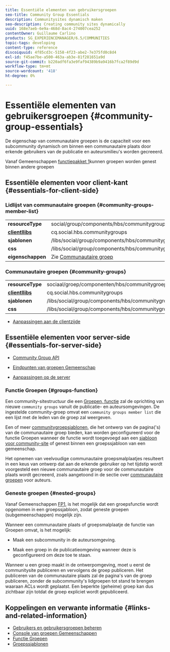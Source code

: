 ```yaml
---
title: Essentiële elementen van gebruikersgroepen
seo-title: Community Group Essentials
description: Communitysites dynamisch maken
seo-description: Creating community sites dynamically
uuid: 168e7aeb-6e9a-468d-8ac4-274007cea252
contentOwner: Guillaume Carlino
products: SG_EXPERIENCEMANAGER/6.5/COMMUNITIES
topic-tags: developing
content-type: reference
discoiquuid: 4f85cd3c-5158-4f23-abe2-7e375fd0c8d4
exl-id: f45ae7be-a500-463a-ab3e-81f281651a9d
source-git-commit: b220adf6fa3e9faf94389b9a9416b7fca2f89d9d
workflow-type: tm+mt
source-wordcount: '418'
ht-degree: 0%

---
```


# Essentiële elementen van gebruikersgroepen  {#community-group-essentials}

De eigenschap van communautaire groepen is de capaciteit voor een subcommunity dynamisch om binnen een communautaire plaats door erkende gebruikers van de publicatie en auteursmilieu&#39;s worden gecreeerd.

Vanaf Gemeenschappen [functiepakket 1](deploy-communities.md#latestfeaturepack)kunnen groepen worden genest binnen andere groepen

## Essentiële elementen voor client-kant {#essentials-for-client-side}

### Lidlijst van communautaire groepen {#community-groups-member-list}

<table>
 <tbody>
  <tr>
   <td> <strong>resourceType</strong></td>
   <td>social/group/components/hbs/communitygrouplidlist</td>
  </tr>
  <tr>
   <td> <a href="clientlibs.md"><strong>clientllibs</strong></a></td>
   <td>cq.social.hbs.communitygroups</td>
  </tr>
  <tr>
   <td> <strong>sjablonen</strong></td>
   <td> /libs/social/group/components/hbs/communitygroupmemberlist/communitygroupmemberlist.hbs<br /> </td>
  </tr>
  <tr>
   <td> <strong>css</strong></td>
   <td> /libs/social/group/components/hbs/communitygroupmemberlist/clientlibs/memberList.css</td>
  </tr>
  <tr>
   <td><strong>eigenschappen</strong></td>
   <td>Zie <a href="creating-groups.md">Communautaire groep</a></td>
  </tr>
 </tbody>
</table>

### Communautaire groepen {#community-groups}

<table>
 <tbody>
  <tr>
   <td> <strong>resourceType</strong></td>
   <td>sociaal/groep/componenten/hbs/communitygroepen</td>
  </tr>
  <tr>
   <td> <a href="clientlibs.md"><strong>clientllibs</strong></a></td>
   <td>cq.social.hbs.communitygroups</td>
  </tr>
  <tr>
   <td> <strong>sjablonen</strong></td>
   <td> /libs/social/group/components/hbs/communitygroups/communitygroups.hbs<br /> </td>
  </tr>
  <tr>
   <td> <strong>css</strong></td>
   <td> /libs/social/group/components/hbs/communitygroupmemberlist/clientlibs/communitygroups.css</td>
  </tr>
 </tbody>
</table>

* [Aanpassingen aan de clientzijde](client-customize.md)

## Essentiële elementen voor server-side {#essentials-for-server-side}

* [Community Group API](https://helpx.adobe.com/experience-manager/6-5/sites/developing/using/reference-materials/javadoc/com/adobe/cq/social/group/client/api/package-summary.html)

* [Eindpunten van groepen Gemeenschap](https://helpx.adobe.com/experience-manager/6-5/sites/developing/using/reference-materials/javadoc/com/adobe/cq/social/group/client/endpoints/package-summary.html)

* [Aanpassingen op de server](server-customize.md)

### Functie Groepen {#groups-function}

Een community-sitestructuur die een [Groepen, functie](functions.md#groups-function) zal de oprichting van nieuwe `community groups` vanuit de publicatie- en auteursomgevingen. De ingestelde community-groep omvat een `community groups member list` die een lijst met de leden van de groep zal weergeven.

Een of meer [communitygroepsjablonen](tools-groups.md), die het ontwerp van de pagina(&#39;s) van de communautaire groep bieden, kan worden geconfigureerd voor de functie Groepen wanneer de functie wordt toegevoegd aan een [sjabloon voor community-site](sites.md) of genest binnen een groepssjabloon van een gemeenschap.

Het opnemen van veelvoudige communautaire groepsmalplaatjes resulteert in een keus van ontwerp dat aan de erkende gebruiker op het tijdstip wordt voorgesteld een nieuwe communautaire groep voor de communautaire plaats wordt gecreeerd, zoals aangetoond in de sectie over [communautaire groepen](creating-groups.md) voor auteurs.

### Geneste groepen {#nested-groups}

Vanaf Gemeenschappen [FP1](deploy-communities.md#latestfeaturepack), is het mogelijk dat een groepsfunctie wordt opgenomen in een groepssjabloon, zodat geneste groepen (subgemeenschappen) mogelijk zijn.

Wanneer een communautaire plaats of groepsmalplaatje de functie van Groepen omvat, is het mogelijk:

* Maak een subcommunity in de auteursomgeving.

* Maak een groep in de publicatieomgeving wanneer deze is geconfigureerd om deze toe te staan.

Wanneer u een groep maakt in de ontwerpomgeving, moet u eerst de communitysite publiceren en vervolgens de groep publiceren. Het publiceren van de communautaire plaats zal de pagina&#39;s van de groep publiceren, zonder de subcommunity&#39;s lidgroepen tot stand te brengen waaraan ACLs wordt geplaatst. Een beperkte (geheime) groep kan dus zichtbaar zijn totdat de groep expliciet wordt gepubliceerd.

## Koppelingen en verwante informatie {#links-and-related-information}

* [Gebruikers en gebruikersgroepen beheren](users.md)
* [Console van groepen Gemeenschappen](groups.md)
* [Functie Groepen](functions.md#groups-function)
* [Groepssjablonen](tools-groups.md)
